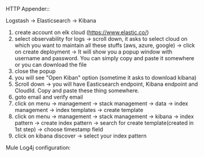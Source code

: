 HTTP Appender::

Logstash -> Elasticsearch -> Kibana


1) create account on elk cloud (https://www.elastic.co/)
2) select observability for logs -> scroll down, it asks to select cloud on which you want to maintain all these stuffs (aws, azure, google) 
  -> click on create deployment -> It will show you a popup window with username and password. You can simply copy and paste it somewhere 
     or you can download the file
3) close the popup
4) you will see "Open Kiban" option (sometime it asks to download kibana)
5) Scroll down -> you will have Easticsearch endpoint, Kibana endpoint and CloudId. Copy and paste these thing somewhere.
6) goto email and verify email
7) click on menu -> management -> stack management -> data -> index management -> index templates -> create template
8) click on menu -> management -> stack management -> kibana -> index pattern -> create index pattern -> 
  search for create template(created in 1st step) -> choose timestamp field
9) click on kibana discover -> select your index pattern

Mule Log4j configuration:

<Appenders>
  <Http name="ELK-Cloud" url="https://observability-deployment-d7446a.es.us-east-1.aws.found.io:9243/applogs/_doc">
			<Property name="Authorization" value="Basic ${authorization}" />
			<Property name="Content-Type" value="application/json" />
			<PatternLayout pattern='%msg' />
	</Http>
</Appenders>

